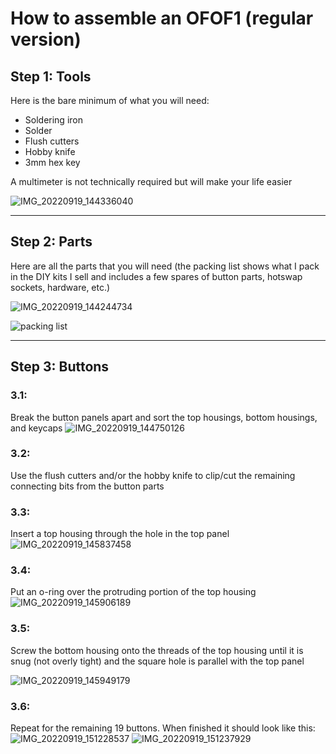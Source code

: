 # How to assemble an OFOF1 (regular version)

## Step 1: Tools

Here is the bare minimum of what you will need:
 - Soldering iron
 - Solder
 - Flush cutters
 - Hobby knife
 - 3mm hex key

A multimeter is not technically required but will make your life easier

![IMG_20220919_144336040](https://user-images.githubusercontent.com/95242582/191127035-48e306d2-e20d-4eaf-afd6-1137bbc93b87.jpg)

---

## Step 2: Parts

Here are all the parts that you will need (the packing list shows what I pack in the DIY kits I sell and includes a few spares of button parts, hotswap sockets, hardware, etc.)

![IMG_20220919_144244734](https://user-images.githubusercontent.com/95242582/191128271-d5f80a61-0803-4af6-a925-84c978364552.jpg)

![packing list](https://user-images.githubusercontent.com/95242582/191128425-a0cd3940-fbf6-44fb-b83a-7e83cca368fc.png)

---

## Step 3: Buttons

### 3.1:

Break the button panels apart and sort the top housings, bottom housings, and keycaps
![IMG_20220919_144750126](https://user-images.githubusercontent.com/95242582/191128751-521e034b-088a-4000-8f39-13a1194efe8b.jpg)

### 3.2:

Use the flush cutters and/or the hobby knife to clip/cut the remaining connecting bits from the button parts

### 3.3: 

Insert a top housing through the hole in the top panel
![IMG_20220919_145837458](https://user-images.githubusercontent.com/95242582/191129148-25e63269-ccbd-4868-be7e-d092e77c5441.jpg)

### 3.4: 

Put an o-ring over the protruding portion of the top housing
![IMG_20220919_145906189](https://user-images.githubusercontent.com/95242582/191129198-b8f2a213-183d-402b-a017-f397ea0b268a.jpg)

### 3.5:

Screw the bottom housing onto the threads of the top housing until it is snug (not overly tight) and the square hole is parallel with the top panel

![IMG_20220919_145949179](https://user-images.githubusercontent.com/95242582/191129300-33e5d11c-032e-41f0-9175-985e353b180a.jpg)

### 3.6:

Repeat for the remaining 19 buttons.  When finished it should look like this:
![IMG_20220919_151228537](https://user-images.githubusercontent.com/95242582/191129349-7c30c110-f85f-4aa0-bfa9-663068c01844.jpg)
![IMG_20220919_151237929](https://user-images.githubusercontent.com/95242582/191129355-e179f4ee-e064-448a-a2d8-47c09d09b8e2.jpg)




